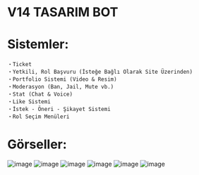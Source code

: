 # V14 TASARIM BOT


# Sistemler:

```
・Ticket 
・Yetkili, Rol Başvuru (İsteğe Bağlı Olarak Site Üzerinden)
・Portfolio Sistemi (Video & Resim)
・Moderasyon (Ban, Jail, Mute vb.)
・Stat (Chat & Voice) 
・Like Sistemi
・İstek - Öneri - Şikayet Sistemi
・Rol Seçim Menüleri 
```

# Görseller:
![image](https://github.com/utw0/V14-TASARIM-BOT/assets/74924310/868cf933-a049-487d-94c6-dd66a525981d)
![image](https://github.com/utw0/V14-TASARIM-BOT/assets/74924310/8acb8979-c9da-492f-9c81-c402c497f99e)
![image](https://github.com/utw0/V14-TASARIM-BOT/assets/74924310/97441bdd-3d37-4304-8172-028aac45f9a5)
![image](https://github.com/utw0/V14-TASARIM-BOT/assets/74924310/2500dc72-67ea-4276-86a5-adb4fd4c3af4)
![image](https://github.com/utw0/V14-TASARIM-BOT/assets/74924310/efa84a5b-ed55-49a8-aefc-8dfe6f385fc7)
![image](https://github.com/utw0/V14-TASARIM-BOT/assets/74924310/163d43b7-8677-4c74-9ed9-f0daf0ce3497)






